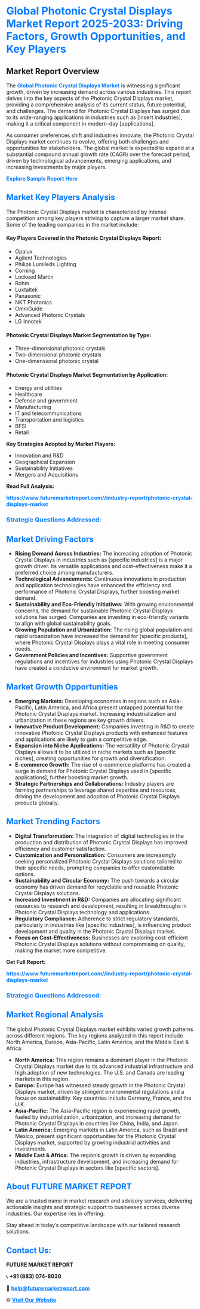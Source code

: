 <h1 style="color: #007BFF;">Global Photonic Crystal Displays Market Report 2025-2033: Driving Factors, Growth Opportunities, and Key Players</h1>

<section id="overview">
<h2>Market Report Overview</h2>
<p>The <a href="https://www.futuremarketreport.com//industry-report/photonic-crystal-displays-market" style="color: #007BFF; text-decoration: none;"><strong>Global Photonic Crystal Displays Market</strong></a> is witnessing significant growth, driven by increasing demand across various industries. This report delves into the key aspects of the Photonic Crystal Displays market, providing a comprehensive analysis of its current status, future potential, and challenges. The demand for Photonic Crystal Displays has surged due to its wide-ranging applications in industries such as [insert industries], making it a critical component in modern-day [applications].</p>
<p>As consumer preferences shift and industries innovate, the Photonic Crystal Displays market continues to evolve, offering both challenges and opportunities for stakeholders. The global market is expected to expand at a substantial compound annual growth rate (CAGR) over the forecast period, driven by technological advancements, emerging applications, and increasing investments by major players.</p>
</section>

<section id="overview">
<p><a href="https://www.futuremarketreport.com//request-sample/reportId=76347" style="color: #007BFF; text-decoration: none;"><strong>Explore Sample Report Here</strong></a></p>
</section>

<section id="key-players">
<h2 style="color: #007BFF;">Market Key Players Analysis</h2>
<p>The Photonic Crystal Displays market is characterized by intense competition among key players striving to capture a larger market share. Some of the leading companies in the market include:</p>
<h4>Key Players Covered in the Photonic Crystal Displays Report:</h4>
<ul><li>Opalux</li><li>Agilent Technologies</li><li>Philips Lumileds Lighting</li><li>Corning</li><li>Lockeed Martin</li><li>Rohm</li><li>Luxtaltek</li><li>Panasonic</li><li>NKT Photonics</li><li>OmniGuide</li><li>Advanced Photonic Crystals</li><li>LG Innotek</li></ul>
<h4>Photonic Crystal Displays Market Segmentation by Type:</h4>
<ul><li>Three-dimensional photonic crystals</li><li>Two-dimensional photonic crystals</li><li>One-dimensional photonic crystal</li></ul>

<h4>Photonic Crystal Displays Market Segmentation by Application:</h4>
<ul><li>Energy and utilities</li><li>Healthcare</li><li>Defense and government</li><li>Manufacturing</li><li>IT and telecommunications</li><li>Transportation and logistics</li><li>BFSI</li><li>Retail</li></ul>
<p><strong>Key Strategies Adopted by Market Players:</strong></p>
<ul>
<li>Innovation and R&D</li>
<li>Geographical Expansion</li>
<li>Sustainability Initiatives</li>
<li>Mergers and Acquisitions</li>
</ul>
</section>

<section>
<p><strong>Read Full Analysis: </strong></p><a href="https://www.futuremarketreport.com//industry-report/photonic-crystal-displays-market" style="color: #007BFF; text-decoration: none;"><strong>https://www.futuremarketreport.com//industry-report/photonic-crystal-displays-market</strong></a>
<h3 style="color: #007BFF;">Strategic Questions Addressed:</h3>
</section>

<section id="driving-factors">
<h2 style="color: #007BFF;">Market Driving Factors</h2>
<ul>
<li><strong>Rising Demand Across Industries:</strong> The increasing adoption of Photonic Crystal Displays in industries such as [specific industries] is a major growth driver. Its versatile applications and cost-effectiveness make it a preferred choice among manufacturers.</li>
<li><strong>Technological Advancements:</strong> Continuous innovations in production and application technologies have enhanced the efficiency and performance of Photonic Crystal Displays, further boosting market demand.</li>
<li><strong>Sustainability and Eco-Friendly Initiatives:</strong> With growing environmental concerns, the demand for sustainable Photonic Crystal Displays solutions has surged. Companies are investing in eco-friendly variants to align with global sustainability goals.</li>
<li><strong>Growing Population and Urbanization:</strong> The rising global population and rapid urbanization have increased the demand for [specific products], where Photonic Crystal Displays plays a vital role in meeting consumer needs.</li>
<li><strong>Government Policies and Incentives:</strong> Supportive government regulations and incentives for industries using Photonic Crystal Displays have created a conducive environment for market growth.</li>
</ul>
</section>

<section id="growth-opportunities">
<h2 style="color: #007BFF;">Market Growth Opportunities</h2>
<ul>
<li><strong>Emerging Markets:</strong> Developing economies in regions such as Asia-Pacific, Latin America, and Africa present untapped potential for the Photonic Crystal Displays market. Increasing industrialization and urbanization in these regions are key growth drivers.</li>
<li><strong>Innovative Product Development:</strong> Companies investing in R&D to create innovative Photonic Crystal Displays products with enhanced features and applications are likely to gain a competitive edge.</li>
<li><strong>Expansion into Niche Applications:</strong> The versatility of Photonic Crystal Displays allows it to be utilized in niche markets such as [specific niches], creating opportunities for growth and diversification.</li>
<li><strong>E-commerce Growth:</strong> The rise of e-commerce platforms has created a surge in demand for Photonic Crystal Displays used in [specific applications], further boosting market growth.</li>
<li><strong>Strategic Partnerships and Collaborations:</strong> Industry players are forming partnerships to leverage shared expertise and resources, driving the development and adoption of Photonic Crystal Displays products globally.</li>
</ul>
</section>

<section id="trending-factors">
<h2 style="color: #007BFF;">Market Trending Factors</h2>
<ul>
<li><strong>Digital Transformation:</strong> The integration of digital technologies in the production and distribution of Photonic Crystal Displays has improved efficiency and customer satisfaction.</li>
<li><strong>Customization and Personalization:</strong> Consumers are increasingly seeking personalized Photonic Crystal Displays solutions tailored to their specific needs, prompting companies to offer customizable options.</li>
<li><strong>Sustainability and Circular Economy:</strong> The push towards a circular economy has driven demand for recyclable and reusable Photonic Crystal Displays solutions.</li>
<li><strong>Increased Investment in R&D:</strong> Companies are allocating significant resources to research and development, resulting in breakthroughs in Photonic Crystal Displays technology and applications.</li>
<li><strong>Regulatory Compliance:</strong> Adherence to strict regulatory standards, particularly in industries like [specific industries], is influencing product development and quality in the Photonic Crystal Displays market.</li>
<li><strong>Focus on Cost-Effectiveness:</strong> Businesses are exploring cost-efficient Photonic Crystal Displays solutions without compromising on quality, making the market more competitive.</li>
</ul>
</section>

<section>
<p><strong>Get Full Report: </strong></p><a href="https://www.futuremarketreport.com//industry-report/photonic-crystal-displays-market" style="color: #007BFF; text-decoration: none;"><strong>https://www.futuremarketreport.com//industry-report/photonic-crystal-displays-market</strong></a>
<h3 style="color: #007BFF;">Strategic Questions Addressed:</h3>
</section>


<section id="regional-analysis">
<h2 style="color: #007BFF;">Market Regional Analysis</h2>
<p>The global Photonic Crystal Displays market exhibits varied growth patterns across different regions. The key regions analyzed in this report include North America, Europe, Asia-Pacific, Latin America, and the Middle East & Africa:</p>
<ul>
<li><strong>North America:</strong> This region remains a dominant player in the Photonic Crystal Displays market due to its advanced industrial infrastructure and high adoption of new technologies. The U.S. and Canada are leading markets in this region.</li>
<li><strong>Europe:</strong> Europe has witnessed steady growth in the Photonic Crystal Displays market, driven by stringent environmental regulations and a focus on sustainability. Key countries include Germany, France, and the U.K.</li>
<li><strong>Asia-Pacific:</strong> The Asia-Pacific region is experiencing rapid growth, fueled by industrialization, urbanization, and increasing demand for Photonic Crystal Displays in countries like China, India, and Japan.</li>
<li><strong>Latin America:</strong> Emerging markets in Latin America, such as Brazil and Mexico, present significant opportunities for the Photonic Crystal Displays market, supported by growing industrial activities and investments.</li>
<li><strong>Middle East & Africa:</strong> The region’s growth is driven by expanding industries, infrastructure development, and increasing demand for Photonic Crystal Displays in sectors like [specific sectors].</li>
</ul>
</section>

<footer>
<h2 style="color: #007BFF;">About FUTURE MARKET REPORT</h2>
<p>We are a trusted name in market research and advisory services, delivering actionable insights and strategic support to businesses across diverse industries. Our expertise lies in offering:</p>

<p>Stay ahead in today’s competitive landscape with our tailored research solutions.</p>

<h2 style="color: #007BFF;">Contact Us:</h2>
<p><strong>FUTURE MARKET REPORT</strong></p>
<p>📞 <strong>+91 (883) 074-8030</strong></p>
<p>📧 <strong><a href="mailto:help@futuremarketreport.com" style="color: #007BFF;">help@futuremarketreport.com</a></strong></p>
<p>🌐 <strong><a href="https://www.futuremarketreport.com/" style="color: #007BFF;">Visit Our Website</a></strong></p>
</footer>